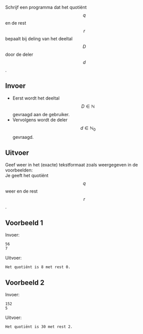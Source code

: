 Schrijf een programma dat het quotiënt $$q$$ en de rest $$r$$ bepaalt bij deling van het deeltal $$D$$ door de deler $$d$$.

## Invoer
- Eerst wordt het deeltal $$D \in \mathbb{N}$$ gevraagd aan de gebruiker. 
- Vervolgens wordt de deler $$d \in \mathbb{N}_0$$ gevraagd.

## Uitvoer
Geef weer in het (exacte) tekstformaat zoals weergegeven in de voorbeelden:<br>
Je geeft het quotiënt $$q$$ weer en de rest $$r$$.

## Voorbeeld 1
Invoer:
```
56
7
```
Uitvoer:
```
Het quotiënt is 8 met rest 0.
```

## Voorbeeld 2
Invoer:
```
152
5
```
Uitvoer:
```
Het quotiënt is 30 met rest 2.
```
